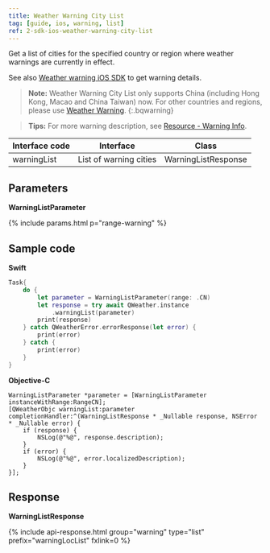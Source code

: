 ```yaml
---
title: Weather Warning City List
tag: [guide, ios, warning, list]
ref: 2-sdk-ios-weather-warning-city-list
---
```


Get a list of cities for the specified country or region where weather warnings are currently in effect.

See also [Weather warning iOS SDK](/en/docs/ios-sdk/warning/ios-weather-warning/) to get warning details.

> **Note:** Weather Warning City List only supports China (including Hong Kong, Macao and China Taiwan) now. For other countries and regions, please use [Weather Warning](/en/docs/ios-sdk/warning/ios-weather-warning/).
{:.bqwarning}

> **Tips:** For more warning description, see [Resource - Warning Info](/en/docs/resource/warning-info/).


| Interface code    | Interface              | Class            |
| ------------------------ | ---------------------- | ---------------- |
| warningList | List of warning cities | WarningListResponse |

## Parameters

**WarningListParameter**

{% include params.html p="range-warning" %}

## Sample code

**Swift**

```swift
Task{
    do {
        let parameter = WarningListParameter(range: .CN)
        let response = try await QWeather.instance
            .warningList(parameter)
        print(response)
    } catch QWeatherError.errorResponse(let error) {
        print(error)
    } catch {
        print(error)
    }
}
```

**Objective-C**

```objc
WarningListParameter *parameter = [WarningListParameter instanceWithRange:RangeCN];
[QWeatherObjc warningList:parameter completionHandler:^(WarningListResponse * _Nullable response, NSError * _Nullable error) {
    if (response) {
        NSLog(@"%@", response.description);
    }
    if (error) {
        NSLog(@"%@", error.localizedDescription);
    }
}];
```

## Response

**WarningListResponse**

{% include api-response.html group="warning" type="list" prefix="warningLocList" fxlink=0 %}

